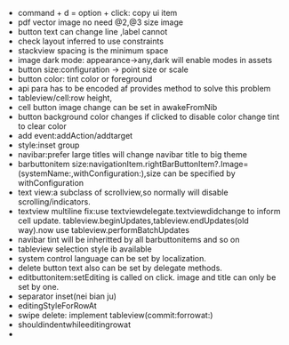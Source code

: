 - command + d = option + click: copy ui item
- pdf vector image no need @2,@3 size image
- button text can change line ,label cannot
- check layout inferred to use constraints
- stackview spacing is the minimum space
- image dark mode: appearance->any,dark will enable modes in assets
- button size:configuration -> point size or scale
- button color: tint color or foreground
- api para has to be encoded af provides method to solve this problem
- tableview/cell:row height,
- cell button image change can be set in awakeFromNib
- button background color changes if clicked to disable color change tint to clear color
- add event:addAction/addtarget
- style:inset group
- navibar:prefer large titles will change navibar title to big theme
- barbuttonitem size:navigationItem.rightBarButtonItem?.Image=(systemName:,withConfiguration:),size can be specified by withConfiguration
- text view:a subclass of scrollview,so normally will disable scrolling/indicators.
- textview multiline fix:use textviewdelegate.textviewdidchange to inform cell update. tableview.beginUpdates,tableview.endUpdates(old way).now use tableview.performBatchUpdates
- navibar tint will be inheritted by all barbuttonitems and so on
- tableview selection style ib available
- system control language can be set by localization.
- delete button text also can be set by delegate methods.
- editbuttonitem:setEditing is called on click. image and title can only be set by one.
- separator inset(nei bian ju)
- editingStyleForRowAt
- swipe delete: implement tableview(commit:forrowat:)
- shouldindentwhileeditingrowat
- 

